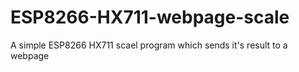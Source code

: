 # ESP8266-HX711-webpage-scale
A simple ESP8266 HX711 scael program which sends it's result to a webpage
